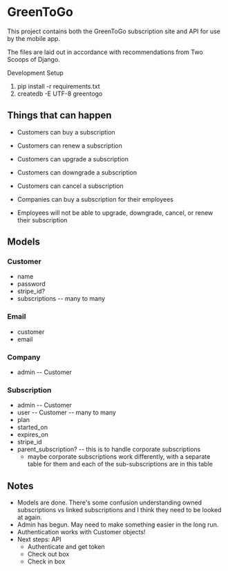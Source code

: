 # GreenToGo

This project contains both the GreenToGo subscription site and API for use by the mobile app.

The files are laid out in accordance with recommendations from Two Scoops of Django.

Development Setup

1. pip install -r requirements.txt
2. createdb -E UTF-8 greentogo

## Things that can happen

- Customers can buy a subscription
- Customers can renew a subscription
- Customers can upgrade a subscription
- Customers can downgrade a subscription
- Customers can cancel a subscription

- Companies can buy a subscription for their employees
- Employees will not be able to upgrade, downgrade, cancel, or renew their subscription

## Models

### Customer

* name
* password
* stripe_id?
* subscriptions -- many to many

### Email

* customer
* email

### Company

* admin -- Customer

### Subscription

* admin -- Customer
* user -- Customer -- many to many
* plan
* started_on
* expires_on
* stripe_id
* parent_subscription? -- this is to handle corporate subscriptions
    * maybe corporate subscriptions work differently, with a separate table for them and each of the sub-subscriptions are in this table

## Notes

* Models are done. There's some confusion understanding owned subscriptions vs linked subscriptions and I think they need to be looked at again.
* Admin has begun. May need to make something easier in the long run.
* Authentication works with Customer objects!
* Next steps: API
  * Authenticate and get token
  * Check out box
  * Check in box
